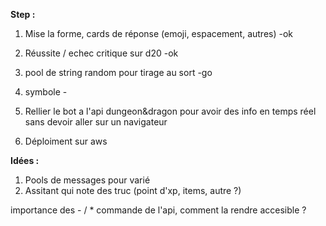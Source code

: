 **Step :** 

1) Mise la forme, cards de réponse (emoji, espacement, autres) -ok
2) Réussite / echec critique sur d20 -ok
3) pool de string random pour tirage au sort -go
4) symbole -
5) Rellier le bot a l'api dungeon&dragon pour avoir des info en temps réel sans devoir aller sur un navigateur


6) Déploiment sur aws


**Idées :**  

1) Pools de messages pour varié
2) Assitant qui note des truc (point d'xp, items, autre ?)

importance des - / * 
commande de l'api, comment la rendre accesible ?